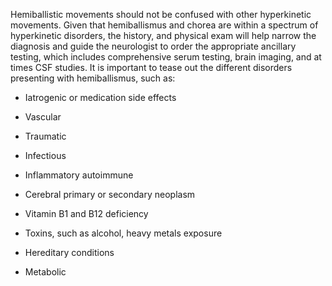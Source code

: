Hemiballistic movements should not be confused with other hyperkinetic movements. Given that hemiballismus and chorea are within a spectrum of hyperkinetic disorders, the history, and physical exam will help narrow the diagnosis and guide the neurologist to order the appropriate ancillary testing, which includes comprehensive serum testing, brain imaging, and at times CSF studies. It is important to tease out the different disorders presenting with hemiballismus, such as:

- Iatrogenic or medication side effects

- Vascular

- Traumatic

- Infectious

- Inflammatory autoimmune

- Cerebral primary or secondary neoplasm

- Vitamin B1 and B12 deficiency

- Toxins, such as alcohol, heavy metals exposure

- Hereditary conditions

- Metabolic